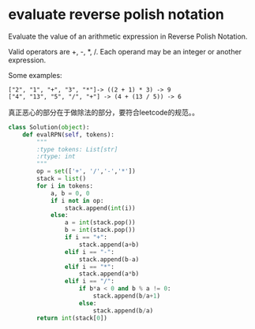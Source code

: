 # evaluate reverse polish notation

Evaluate the value of an arithmetic expression in Reverse Polish Notation.

Valid operators are +, -, *, /. Each operand may be an integer or another expression.

Some examples:

```shell
["2", "1", "+", "3", "*"]-> ((2 + 1) * 3) -> 9
["4", "13", "5", "/", "+"] -> (4 + (13 / 5)) -> 6
```


真正恶心的部分在于做除法的部分，要符合leetcode的规范。。

```python
class Solution(object):
    def evalRPN(self, tokens):
        """
        :type tokens: List[str]
        :rtype: int
        """
        op = set(['+', '/','-','*'])
        stack = list()
        for i in tokens:
            a, b = 0, 0
            if i not in op:
                stack.append(int(i))
            else:
                a = int(stack.pop())
                b = int(stack.pop())
                if i == "+":
                    stack.append(a+b)
                elif i == "-":
                    stack.append(b-a)
                elif i == "*":
                    stack.append(a*b)
                elif i == "/":
                    if b*a < 0 and b % a != 0:
                        stack.append(b/a+1)
                    else:
                        stack.append(b/a)
        return int(stack[0])
```
